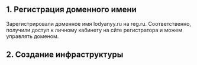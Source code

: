 ## 1. Регистрация доменного имени  
Зарегистрировали доменное имя lodyanyy.ru на reg.ru. Соответственно, получили доступ к личному кабинету на сйте регистратора и можем управлять доменом.  

## 2. Создание инфраструктуры  

